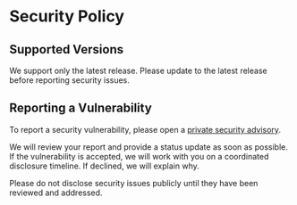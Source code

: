 # Security Policy

## Supported Versions

We support only the latest release. Please update to the latest release before reporting security issues.

## Reporting a Vulnerability


To report a security vulnerability, please open a [private security advisory](https://github.com/scarowar/insomnia-run/security/advisories).


We will review your report and provide a status update as soon as possible. If the vulnerability is accepted, we will work with you on a coordinated disclosure timeline. If declined, we will explain why.

Please do not disclose security issues publicly until they have been reviewed and addressed.